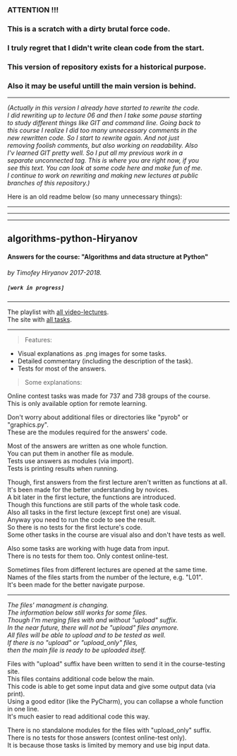 ### **ATTENTION !!!**

### This is a scratch with a dirty brutal force code.

### I truly regret that I didn't write clean code from the start.

### This version of repository exists for a historical purpose.

### Also it may be useful untill the main version is behind.

---

_(Actually in this version I already have started to rewrite the code.  
I did rewriting up to lecture 06 and then I take some pause starting  
to study different things like GIT and command line. Going back to  
this course I realize I did too many unnecessary comments in the  
new rewritten code. So I start to rewrite again. And not just  
removing foolish comments, but also working on readability. Also  
I'v learned GIT pretty well. So I put all my previous work in a  
separate unconnected tag. This is where you are right now, if you  
see this text. You can look at some code here and make fun of me.  
I continue to work on rewriting and making new lectures at public  
branches of this repository.)_

Here is an old readme below (so many unnecessary things):

---

---

---

## algorithms-python-Hiryanov

#### Answers for the course: "Algorithms and data structure at Python"

_by Timofey Hiryanov 2017-2018._

##### `[work in progress]`

---

The playlist with [all video-lectures](https://www.youtube.com/watch?v=KdZ4HF1SrFs&list=PLRDzFCPr95fK7tr47883DFUbm4GeOjjc0).  
The site with [all tasks](http://judge.mipt.ru/mipt_cs_on_python3/).

---

> Features:

- Visual explanations as .png images for some tasks.
- Detailed commentary (including the description of the task).
- Tests for most of the answers.

> Some explanations:

Online contest tasks was made for 737 and 738 groups of the course.  
This is only available option for remote learning.

Don't worry about additional files or directories like "pyrob" or "graphics.py".  
These are the modules required for the answers' code.

Most of the answers are written as one whole function.  
You can put them in another file as module.  
Tests use answers as modules (via import).  
Tests is printing results when running.

Though, first answers from the first lecture aren't written as functions at all.  
It's been made for the better understanding by novices.  
A bit later in the first lecture, the functions are introduced.  
Though this functions are still parts of the whole task code.  
Also all tasks in the first lecture (except first one) are visual.  
Anyway you need to run the code to see the result.  
So there is no tests for the first lecture's code.  
Some other tasks in the course are visual also and don't have tests as well.

Also some tasks are working with huge data from input.  
There is no tests for them too. Only contest online-test.

Sometimes files from different lectures are opened at the same time.  
Names of the files starts from the number of the lecture, e.g. "L01".  
It's been made for the better navigate purpose.

---

_The files' managment is changing.  
The information below still works for some files.  
Though I'm merging files with and without "upload" suffix.  
In the near future, there will not be "upload" files anymore.  
All files will be able to upload and to be tested as well.  
If there is no "upload" or "upload_only" files,  
then the main file is ready to be uploaded itself._

Files with "upload" suffix have been written to send it in the course-testing site.  
This files contains additional code below the main.  
This code is able to get some input data and give some output data (via print).  
Using a good editor (like the PyCharm), you can collapse a whole function in one line.  
It's much easier to read additional code this way.

There is no standalone modules for the files with "upload_only" suffix.  
There is no tests for those answers (contest online-test only).  
It is because those tasks is limited by memory and use big input data.
